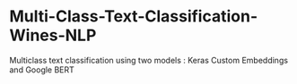 # Multi-Class-Text-Classification-Wines-NLP
Multiclass text classification using two models : Keras Custom Embeddings and Google BERT
